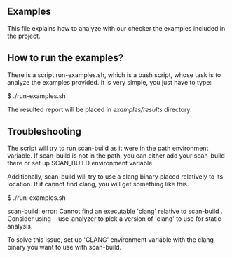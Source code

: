 Examples
--------

This file explains how to analyze with our checker the examples included in the project.

How to run the examples?
------------------------

There is a script run-examples.sh, which is a bash script, whose task is to analyze the examples provided. It is very simple, you just have to type:

$ ./run-examples.sh

The resulted report will be placed in *examples/results* directory.

Troubleshooting
---------------

The script will try to run scan-build as it were in the path environment variable. If scan-build is not in the path, you can either add your scan-build there or set up SCAN_BUILD environment variable.

Additionally, scan-build will try to use a clang binary placed relatively to its location. If it cannot find clang, you will get something like this.

$ ./run-examples.sh

  scan-build: error: Cannot find an executable 'clang' relative to scan-build . Consider using --use-analyzer to pick a version of 'clang' to use for static analysis.

To solve this issue, set up 'CLANG' environment variable with the clang binary you want to use with scan-build.
